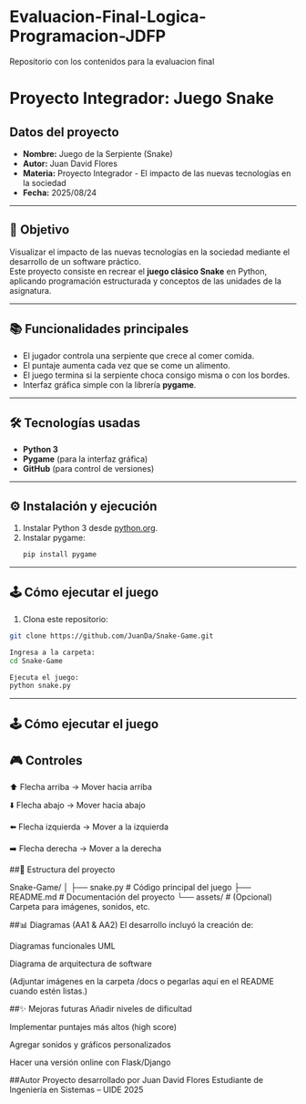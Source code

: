 # Evaluacion-Final-Logica-Programacion-JDFP
Repositorio con los contenidos para la evaluacion final 
# Proyecto Integrador: Juego Snake

## Datos del proyecto
- **Nombre:** Juego de la Serpiente (Snake)
- **Autor:** Juan David Flores
- **Materia:** Proyecto Integrador - El impacto de las nuevas tecnologías en la sociedad
- **Fecha:** 2025/08/24

---

## 🎯 Objetivo
Visualizar el impacto de las nuevas tecnologías en la sociedad mediante el desarrollo de un software práctico.  
Este proyecto consiste en recrear el **juego clásico Snake** en Python, aplicando programación estructurada y conceptos de las unidades de la asignatura.

---

## 📚 Funcionalidades principales
- El jugador controla una serpiente que crece al comer comida.
- El puntaje aumenta cada vez que se come un alimento.
- El juego termina si la serpiente choca consigo misma o con los bordes.
- Interfaz gráfica simple con la librería **pygame**.

---

## 🛠️ Tecnologías usadas
- **Python 3**
- **Pygame** (para la interfaz gráfica)
- **GitHub** (para control de versiones)

---

## ⚙️ Instalación y ejecución
1. Instalar Python 3 desde [python.org](https://www.python.org/).  
2. Instalar pygame:
   ```bash
   pip install pygame
   
---

## 🕹️ Cómo ejecutar el juego
1. Clona este repositorio:
```bash
git clone https://github.com/JuanDa/Snake-Game.git

Ingresa a la carpeta:
cd Snake-Game

Ejecuta el juego:
python snake.py
```
---

## 🕹️ Cómo ejecutar el juego
## 🎮 Controles
⬆️ Flecha arriba → Mover hacia arriba

⬇️ Flecha abajo → Mover hacia abajo

⬅️ Flecha izquierda → Mover a la izquierda

➡️ Flecha derecha → Mover a la derecha

##📂 Estructura del proyecto

Snake-Game/
│
├── snake.py          # Código principal del juego
├── README.md         # Documentación del proyecto
└── assets/           # (Opcional) Carpeta para imágenes, sonidos, etc.

##📊 Diagramas (AA1 & AA2)
El desarrollo incluyó la creación de:

Diagramas funcionales UML

Diagrama de arquitectura de software

(Adjuntar imágenes en la carpeta /docs o pegarlas aquí en el README cuando estén listas.)

##✨ Mejoras futuras
Añadir niveles de dificultad

Implementar puntajes más altos (high score)

Agregar sonidos y gráficos personalizados

Hacer una versión online con Flask/Django

##Autor
Proyecto desarrollado por Juan David Flores
Estudiante de Ingeniería en Sistemas – UIDE
2025

